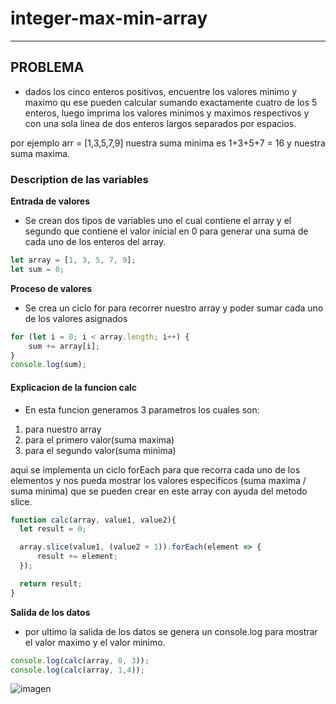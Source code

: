 # integer-max-min-array
______________________________________

## PROBLEMA 

- dados los cinco enteros positivos, encuentre los valores minimo y maximo qu ese pueden
calcular sumando exactamente cuatro de los 5 enteros, luego imprima los valores minimos
y maximos respectivos y con una sola linea de dos enteros largos separados por espacios.

por ejemplo arr = [1,3,5,7,9] nuestra suma minima es 1+3+5+7 = 16 y nuestra suma maxima.

### Description de las variables

__Entrada de valores__
- Se crean dos tipos de variables uno el cual contiene el array y el segundo que contiene el valor inicial en 0 para generar una suma de cada uno de los enteros del array.

```javascript
let array = [1, 3, 5, 7, 9];
let sum = 0;
```

__Proceso de valores__
- Se crea un ciclo for para recorrer nuestro array y poder sumar cada uno de los valores asignados

```javascript
for (let i = 0; i < array.length; i++) {
    sum += array[i];
}
console.log(sum);
```

#### Explicacion de la funcion calc

- En esta funcion generamos 3 parametros los cuales son:
1. para nuestro array 
2. para el primero valor(suma maxima)
3. para el segundo valor(suma minima)

aqui se implementa un ciclo forEach para que recorra cada uno de los elementos y nos pueda mostrar los valores especificos (suma maxima / suma minima) que se pueden crear en este array con ayuda del metodo slice.

```javascript
function calc(array, value1, value2){
  let result = 0;

  array.slice(value1, (value2 + 1)).forEach(element => {
      result += element;
  });

  return result;
}
```

__Salida de los datos__

- por ultimo la salida de los datos se genera un console.log para mostrar el valor maximo y el valor minimo.

```javascript
console.log(calc(array, 0, 3));
console.log(calc(array, 1,4));
```
![imagen]()